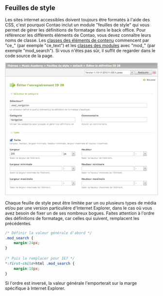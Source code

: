 ## Feuilles de style

Les sites internet accessibles doivent toujours être formatés à l'aide des CSS, 
c'est pourquoi Contao inclut un module "feuilles de style" qui vous permet de 
gérer les définitions de formatage dans le back office. Pour référencer les 
différents éléments de Contao, vous devez connaître leurs noms de classe. Les 
[classes des éléments de contenu][5] commencent par "ce_" (par exemple "ce_text") 
et les [classes des modules][3] avec "mod_" (par exemple "mod_search"). Si vous 
n'êtes pas sûr, il suffit de regarder dans le code source de la page.

![](images/feuille-de-style.jpg?raw=true)

Chaque feuille de style peut être limitée par un ou plusieurs types de média 
et/ou par une version particulière d'Internet Explorer, dans le cas où vous avez 
besoin de fixer un de ses nombreux bogues. Faites attention à l'ordre des 
définitions de formatage, car celles qui suivent, remplacent les précédentes.

```css
/* Définir la valeur générale d'abord */
.mod_search {
    margin:24px;
}

/* Puis la remplacer pour IE7 */
*:first-child+html .mod_search {
    margin:18px;
}
```

Si l'ordre est inversé, la valeur générale l'emporterait sur la marge spécifique
à Internet Explorer.


[3]: 03-gestion-des-pages/modules.md#modules
[5]: 04-gestion-du-contenu/articles.md#articles
